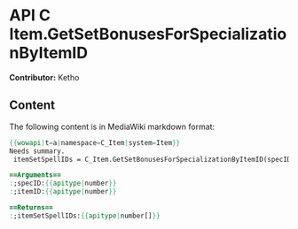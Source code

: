 # API C Item.GetSetBonusesForSpecializationByItemID

**Contributor:** Ketho

## Content

The following content is in MediaWiki markdown format:

```mediawiki
{{wowapi|t=a|namespace=C_Item|system=Item}}
Needs summary.
 itemSetSpellIDs = C_Item.GetSetBonusesForSpecializationByItemID(specID, itemID)

==Arguments==
:;specID:{{apitype|number}}
:;itemID:{{apitype|number}}

==Returns==
:;itemSetSpellIDs:{{apitype|number[]}}
```